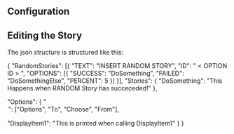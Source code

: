 
## Configuration

Editing the Story
--------------


The json structure is structured like this:

{
"RandomStories": [{
  "TEXT": "INSERT RANDOM STORY",
  "ID": " < OPTION ID > ",
  "OPTIONS": [{
    "SUCCESS": "DoSomething",
    "FAILED": "DoSomethingElse",
    "PERCENT": 5
  }]
}],
"Stories": {
  "DoSomething": "This Happens when RANDOM Story has succeceded!"
},

"Options": {
  "<OPTION ID>": ["Options", "To", "Choose", "From"],


  "DisplayItem1": "This is printed when calling DisplayItem1"
}
}
